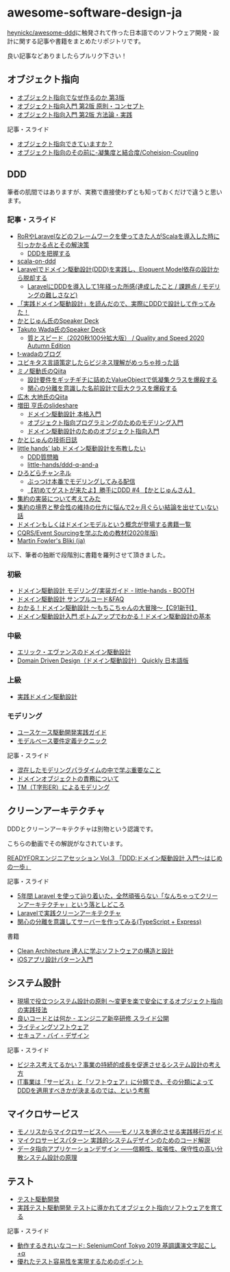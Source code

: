# awesome-software-design-ja

[heynickc/awesome-ddd](https://github.com/heynickc/awesome-ddd)に触発されて作った日本語でのソフトウェア開発・設計に関する記事や書籍をまとめたリポジトリです。

良い記事などありましたらプルリク下さい！

## オブジェクト指向

- [オブジェクト指向でなぜ作るのか 第3版](https://www.nikkeibp.co.jp/atclpubmkt/book/21/S00180/)
- [オブジェクト指向入門 第2版 原則・コンセプト](https://www.shoeisha.co.jp/book/detail/9784798111117)
- [オブジェクト指向入門 第2版 方法論・実践](https://www.shoeisha.co.jp/book/detail/9784798111124)

記事・スライド

- [オブジェクト指向できていますか？](https://www.slideshare.net/MoriharuOhzu/ss-14083300)
- [オブジェクト指向のその前に-凝集度と結合度/Coheision-Coupling](https://speakerdeck.com/sonatard/coheision-coupling)

## DDD

筆者の肌間ではありますが、実務で直接使わずとも知っておくだけで違うと思います。

### 記事・スライド

- [RoRやLaravelなどのフレームワークを使ってきた人がScalaを導入した時に引っかかる点とその解決策](https://qiita.com/sonken625/items/80c0d86d507dedcc654b)
  - [DDDを把握する](https://qiita.com/sonken625/items/80c0d86d507dedcc654b#dddを把握する)
- [scala-on-ddd](https://speakerdeck.com/crossroad0201/scala-on-ddd?slide=69)
- [Laravelでドメイン駆動設計(DDD)を実践し、Eloquent Model依存の設計から脱却する](https://qiita.com/mejileben/items/302a9f502ca0801b1efb)
  - [LaravelにDDDを導入して1年経った所感(達成したこと / 課題点 / モデリングの難しさなど)](https://qiita.com/mejileben/items/348d70e28fdbb3a0749f)
- [「実践ドメイン駆動設計」を読んだので、実際にDDDで設計して作ってみた！](https://qiita.com/APPLE4869/items/d210ddc2cb1bfeea9338)
- [かとじゅん氏のSpeaker Deck](https://speakerdeck.com/j5ik2o/)
- [Takuto Wada氏のSpeaker Deck](https://speakerdeck.com/twada)
  - [質とスピード（2020秋100分拡大版） / Quality and Speed 2020 Autumn Edition](https://speakerdeck.com/twada/quality-and-speed-2020-autumn-edition)
- [t-wadaのブログ](https://t-wada.hatenablog.jp/)
- [ユビキタス言語策定したらビジネス理解がめっちゃ捗った話](https://zenn.dev/leaner_tech/articles/20210922-ubiquitous-language)
- [ミノ駆動氏のQiita](https://qiita.com/MinoDriven)
  - [設計要件をギッチギチに詰めたValueObjectで低凝集クラスを爆殺する](https://qiita.com/MinoDriven/items/5e69d9bd028aa350e2c4)
  - [関心の分離を意識した名前設計で巨大クラスを爆殺する](https://qiita.com/MinoDriven/items/37599172b2cd27c38a33)
- [広木 大地氏のQiita](https://qiita.com/hirokidaichi)
- [増田 亨氏のslideshare](https://www.slideshare.net/masuda220)
  - [ドメイン駆動設計 本格入門](https://www.slideshare.net/masuda220/ss-137608652)
  - [オブジェクト指向プログラミングのためのモデリング入門](https://www.slideshare.net/masuda220/ss-68667449)
  - [ドメイン駆動設計のためのオブジェクト指向入門](https://www.slideshare.net/masuda220/ss-57352072)
- [かとじゅんの技術日誌](https://blog.j5ik2o.me/)
- [little hands' lab ドメイン駆動設計を布教したい](https://little-hands.hatenablog.com/)
  - [DDD質問箱](https://peing.net/ja/little_hands)
  - [little-hands/ddd-q-and-a](https://github.com/little-hands/ddd-q-and-a)
- [ひろどらチャンネル](https://www.youtube.com/channel/UCUtQx4Gkpuy41wzyGjsHOwg)
  - [ぶっつけ本番でモデリングしてみる配信](https://www.youtube.com/watch?v=vEPS6QfPLII)
  - [【初めてゲストが来たよ】勝手にDDD #4 【かとじゅんさん】](https://www.youtube.com/watch?v=BBQzlIhz2N0&t=7062s)
- [集約の実装について考えてみた](https://zenn.dev/takashi_onawa/articles/4648332c035d97)
- [集約の境界と整合性の維持の仕方に悩んで2ヶ月ぐらい結論を出せていない話](https://kbigwheel.hateblo.jp/entry/2018/12/03/aggregate-and-consistency)
- [ドメインもしくはドメインモデルという概念が登場する書籍一覧](https://zenn.dev/j5ik2o/articles/333f92ab5db8eb24035f)
- [CQRS/Event Sourcingを学ぶための教材(2020年版)](https://zenn.dev/j5ik2o/articles/d9ab33e4da4408925bb6)
- [Martin Fowler's Bliki (ja)](https://bliki-ja.github.io/)

以下、筆者の独断で段階別に書籍を羅列させて頂きました。

### 初級

- [ドメイン駆動設計 モデリング/実装ガイド - little-hands - BOOTH](https://little-hands.booth.pm/items/1835632)
- [ドメイン駆動設計 サンプルコード&FAQ](https://little-hands.booth.pm/items/3363104)
- [わかる！ドメイン駆動設計 ～もちこちゃんの大冒険～【C91新刊】](https://booth.pm/ja/items/392260)
- [ドメイン駆動設計入門 ボトムアップでわかる！ドメイン駆動設計の基本](https://www.shoeisha.co.jp/book/detail/9784798150727)

### 中級

- [エリック・エヴァンスのドメイン駆動設計](https://www.shoeisha.co.jp/book/detail/9784798126708)
- [Domain Driven Design（ドメイン駆動設計） Quickly 日本語版](https://www.infoq.com/jp/minibooks/domain-driven-design-quickly/)

### 上級

- [実践ドメイン駆動設計](https://www.shoeisha.co.jp/book/detail/9784798131610)

### モデリング

- [ユースケース駆動開発実践ガイド](https://www.shoeisha.co.jp/book/detail/9784798114453)
- [モデルベース要件定義テクニック](https://www.shuwasystem.co.jp/book/9784798039442.html)

記事・スライド

- [混在したモデリングパラダイムの中で学ぶ重要なこと](https://qiita.com/j5ik2o/items/7ee00cfb22154efbab55)
- [ドメインオブジェクトの責務について](https://qiita.com/j5ik2o/items/a64007c6d7a89ec2e086)
- [TM（T字形ER）によるモデリング](https://www.sea.jp/Events/symposium/ss2009/contents/07-Modeling/ss2009-modeling-slide-tokimoto.pdf)

## クリーンアーキテクチャ

DDDとクリーンアーキテクチャは別物という認識です。

こちらの動画でその解説がなされています。

[READYFORエンジニアセッション Vol.3 「DDD:ドメイン駆動設計 入門〜はじめの一歩」](https://www.youtube.com/watch?v=03lDC8s0S5U)

記事・スライド

- [5年間 Laravel を使って辿り着いた，全然頑張らない「なんちゃってクリーンアーキテクチャ」という落としどころ](https://zenn.dev/mpyw/articles/ce7d09eb6d8117)
- [Laravelで実践クリーンアーキテクチャ](https://qiita.com/nrslib/items/aa49d10dd2bcb3110f22)
- [関心の分離を意識してサーバーを作ってみる(TypeScript + Express)](https://qiita.com/sadnessOjisan/items/ea5590efa3f55ef56edd)

書籍

- [Clean Architecture 達人に学ぶソフトウェアの構造と設計](https://www.kadokawa.co.jp/product/301806000678/)
- [iOSアプリ設計パターン入門](https://peaks.cc/books/iOS_architecture)

## システム設計

- [現場で役立つシステム設計の原則 〜変更を楽で安全にするオブジェクト指向の実践技法](https://gihyo.jp/book/2017/978-4-7741-9087-7)
- [良いコードとは何か - エンジニア新卒研修 スライド公開](https://note.com/cyberz_cto/n/n26f535d6c575)
- [ライティングソフトウェア](https://www.shoeisha.co.jp/book/detail/9784798166834)
- [セキュア・バイ・デザイン](https://book.mynavi.jp/ec/products/detail/id=124056)

記事・スライド

- [ビジネス考えてるかい？事業の持続的成長を促進させるシステム設計の考え方](https://speakerdeck.com/minodriven/buisiness-purpose-system-design)
- [IT事業は「サービス」と「ソフトウェア」に分類でき、その分類によってDDDを適用すべきかが決まるのでは、という考察](https://zenn.dev/meijin/articles/5cb73354486ec0eb54b3)

## マイクロサービス

- [モノリスからマイクロサービスへ ――モノリスを進化させる実践移行ガイド](https://www.oreilly.co.jp/books/9784873119311/)
- [マイクロサービスパターン 実践的システムデザインのためのコード解説](https://book.impress.co.jp/books/1118101063)
- [データ指向アプリケーションデザイン ――信頼性、拡張性、保守性の高い分散システム設計の原理](https://www.oreilly.co.jp/books/9784873118703/)

## テスト

- [テスト駆動開発](https://shop.ohmsha.co.jp/shopdetail/000000004967/)
- [実践テスト駆動開発 テストに導かれてオブジェクト指向ソフトウェアを育てる](https://www.shoeisha.co.jp/book/detail/9784798124582)

記事・スライド

- [動作するきれいなコード: SeleniumConf Tokyo 2019 基調講演文字起こし+α](https://t-wada.hatenablog.jp/entry/clean-code-that-works)
- [優れたテスト容易性を実現するためのポイント](https://www.praha-inc.com/lab/posts/testability)
